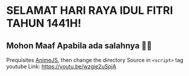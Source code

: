 # SELAMAT HARI RAYA IDUL FITRI TAHUN 1441H!
## Mohon Maaf Apabila ada salahnya 🙏🙏

Prequisites <a href='https://animejs.com'>AnimeJS</a>, then change the directory Source in ```<script>``` tag
youtube Link: <a href='https://youtu.be/wzgie2uSpjA'>https://youtu.be/wzgie2uSpjA</a>
